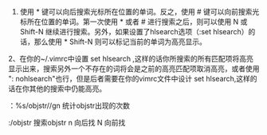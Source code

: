 1. 使用 * 键可以向后搜索光标所在位置的单词。反之，使用 # 键可以向前搜索光标所在位置的单词。第一次使用 * 或者 # 进行搜索之后，则可以使用 N 或 Shift-N 继续进行搜索。另外，如果设置了hlsearch选项（:set hlsearch）的话，那么使用 * Shift-N 则可以标记当前的单词为高亮显示。

2、在你的~/.vimrc中设置 set hlsearch ,这样的话你所搜索的所有匹配项将高亮显示出来，搜索另外一个不存在的词将会是之前的高亮匹配项取消高亮，或者使用  ": nohlsearch"也行，但是后者需要在你的vimrc文件中设计 set hlsearch,这样的话在你其他的搜索中仍能高亮。

：%s/objstr//gn 统计objstr出现的次数

:/objstr 搜索objstr n 向后找 N 向前找

